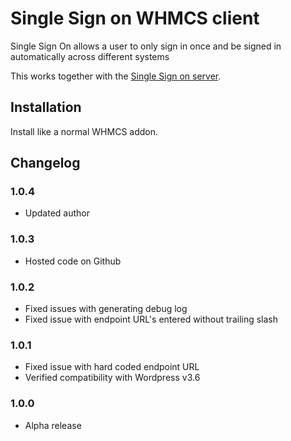 # Single Sign on WHMCS client

Single Sign On allows a user to only sign in once and be signed in automatically across different systems

This works together with the [Single Sign on server](https://github.com/choppedcode/sso-server).

## Installation

Install like a normal WHMCS addon.

## Changelog

### 1.0.4
* Updated author

### 1.0.3
* Hosted code on Github

### 1.0.2
* Fixed issues with generating debug log
* Fixed issue with endpoint URL's entered without trailing slash

### 1.0.1 
* Fixed issue with hard coded endpoint URL
* Verified compatibility with Wordpress v3.6

### 1.0.0 
* Alpha release